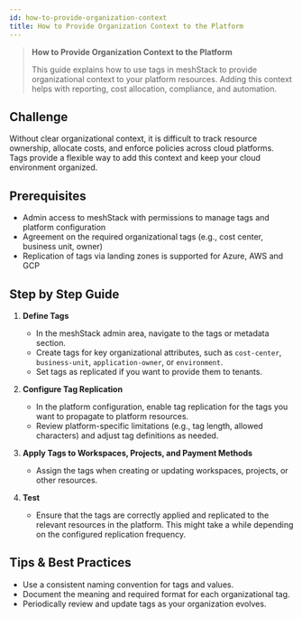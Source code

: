 ```yaml
---
id: how-to-provide-organization-context
title: How to Provide Organization Context to the Platform
---
```


> **How to Provide Organization Context to the Platform**
>
> This guide explains how to use tags in meshStack to provide organizational context to your platform resources. Adding this context helps with reporting, cost allocation, compliance, and automation.

## Challenge

Without clear organizational context, it is difficult to track resource ownership, allocate costs, and enforce policies across cloud platforms. Tags provide a flexible way to add this context and keep your cloud environment organized.

## Prerequisites

- Admin access to meshStack with permissions to manage tags and platform configuration
- Agreement on the required organizational tags (e.g., cost center, business unit, owner)
- Replication of tags via landing zones is supported for Azure, AWS and GCP

## Step by Step Guide

1. **Define Tags**
   - In the meshStack admin area, navigate to the tags or metadata section.
   - Create tags for key organizational attributes, such as `cost-center`, `business-unit`, `application-owner`, or `environment`.
   - Set tags as replicated if you want to provide them to tenants.

2. **Configure Tag Replication**
   - In the platform configuration, enable tag replication for the tags you want to propagate to platform resources.
   - Review platform-specific limitations (e.g., tag length, allowed characters) and adjust tag definitions as needed.

3. **Apply Tags to Workspaces, Projects, and Payment Methods**
   - Assign the tags when creating or updating workspaces, projects, or other resources.

4. **Test**
    - Ensure that the tags are correctly applied and replicated to the relevant resources in the platform. This might take a while depending on the configured replication frequency.

## Tips & Best Practices

- Use a consistent naming convention for tags and values.
- Document the meaning and required format for each organizational tag.
- Periodically review and update tags as your organization evolves.
